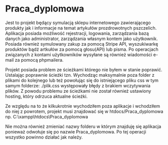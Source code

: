 # Praca_dyplomowa
Jest to projekt będący symulacją sklepu internetowego zawierającego produkty jak i informacje na temat artykułów prozdrowotnych pszczelich. Aplikacja posiada możliwość rejestracji, logowania, zarządzania bazą danych jako administrator, zarządzania własnym kontem jako użytkownik. Posiada również symulowany zakup za pomocą Stripe API, wyszukiwarkę produktów bądź artkułów za pomocą głosu(API) lub pisma. Po operacjach związanych z kontami użytkowników wysyłane są również wiadomości e-mail za pomocą phpmailera. 




Projekt posiada problem ze ścieżkami którego nie byłem w stanie poprawić. Ustalając poprawnie ścieżki tzn. Wychodząc maksymalnie poza folder z plikami do kolejnego 
lub też powołując się do istniejącego pliku css w tym samym folderze: ./plik.css występowały błędy z brakiem wczytywania plików. Z powodu problemu ze ścieżkami
nie został również ustawiony hosting, który odrzuca aktualne ścieżki. 

Ze względu na to że kilkukrotnie wychodziłem poza aplikacje i wchodziłem do niej z powrotem, projekt musi znajdować się w 
htdocs/Praca_dyplomowa np. C:\xampp\htdocs\Praca_dyplomowa

Nie można również zmieniać nazwy folderu w którym znajduję się aplikacja ponieważ odwołuje się po nazwie Praca_dyplomowa.
Po tej operacji wszystko powinno działać jak należy. 
